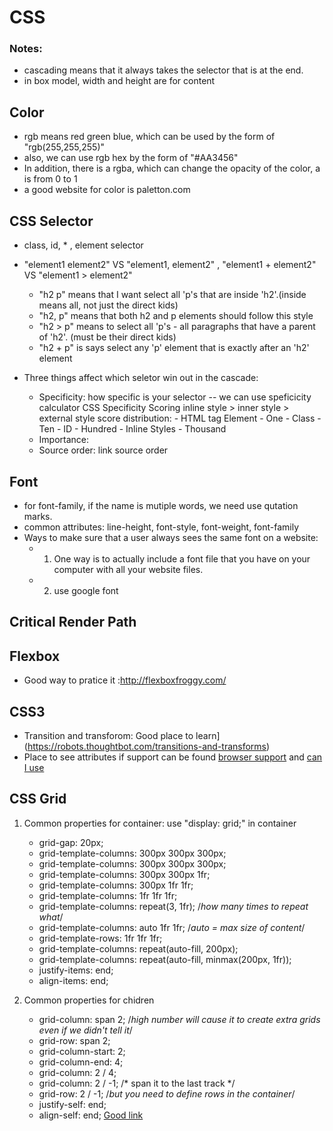 # CSS

### Notes:

* cascading means that it always takes the selector that is at the end.
* in box model, width and height are for content

## Color 

* rgb means red green blue, which can be used by the form of "rgb(255,255,255)"
* also, we can use rgb hex by the form of "#AA3456"
* In addition, there is a rgba, which can change the opacity of the color, a is from 0 to 1
* a good website for color is paletton.com

## CSS Selector

* class, id, * , element selector
* "element1 element2" VS "element1, element2" , "element1 + element2" VS "element1 > element2"
  * "h2 p" means that I want select all 'p's that are inside 'h2'.(inside means all, not just the direct kids)
  * "h2, p" means that both h2 and p elements should follow this style 
  * "h2 > p"  means to select all 'p's - all paragraphs that have a parent of 'h2'. (must be their direct kids)
  * "h2 + p" is says select any 'p' element that is exactly after an 'h2' element

* Three things affect which seletor win out in the cascade:
  * Specificity: how specific is your selector -- we can use speficicity calculator
        CSS Specificity Scoring
         inline style > inner style > external style
            score distribution:
            - HTML tag Element - One
            - Class - Ten
            - ID - Hundred
            - Inline Styles - Thousand
  * Importance:
  * Source order: link source order

## Font

* for font-family, if the name is mutiple words, we need use qutation marks.
* common attributes: line-height, font-style, font-weight, font-family
* Ways to  make sure that a user always sees the same font on a website:
  - 1. One way is to actually include a font file that you have on your computer with all your website files.
  - 2. use google font

## Critical Render Path

## Flexbox

* Good way to pratice it :http://flexboxfroggy.com/

## CSS3 

- Transition and transforom: Good place to learn](https://robots.thoughtbot.com/transitions-and-transforms)
- Place to see attributes if support can be found [browser support]( https://www.w3schools.com/csSref/css3_browsersupport.asp) and [can I use](https://www.w3schools.com/csSref/css3_browsersupport.asp)

## CSS Grid 
1. Common properties for container:
    use "display: grid;" in container
    - grid-gap: 20px;
    - grid-template-columns: 300px 300px 300px;
    - grid-template-columns: 300px 300px 300px;
    - grid-template-columns: 300px 300px 1fr;
    - grid-template-columns: 300px 1fr 1fr;
    - grid-template-columns: 1fr 1fr 1fr;
    - grid-template-columns: repeat(3, 1fr); /*how many times to repeat what*/
    - grid-template-columns: auto 1fr 1fr; /*auto = max size of content*/
    - grid-template-rows: 1fr 1fr 1fr;
    - grid-template-columns: repeat(auto-fill, 200px); 
    - grid-template-columns: repeat(auto-fill, minmax(200px, 1fr));
    - justify-items: end;
    - align-items: end;
2. Common properties for chidren
    
    - grid-column: span 2; /*high number will cause it to create extra grids even if we didn't tell it*/
    - grid-row: span 2;
    - grid-column-start: 2;
    - grid-column-end: 4;
    - grid-column: 2 / 4;
    - grid-column: 2 / -1; /* span it to the last track */
    - grid-row: 2 / -1; /*but you need to define rows in the container*/
    - justify-self: end;
    - align-self: end;
[Good link](http://grid.malven.co/)